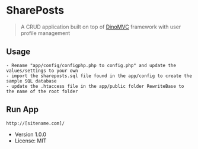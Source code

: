 # SharePosts

> A CRUD application built on top of [DinoMVC](https://github.com/kdenno/DinoMVC) framework with user profile management

## Usage
```
- Rename "app/config/configphp.php to config.php" and update the values/settings to your own
- import the shareposts.sql file found in the app/config to create the sample SQL database
- update the .htaccess file in the app/public folder RewriteBase to the name of the root folder
```
## Run App
```
http://[sitename.com]/
```
- Version 1.0.0
- License: MIT